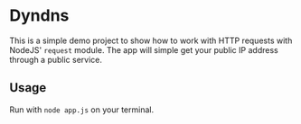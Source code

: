 # Dyndns

This is a simple demo project to show how to work with HTTP requests with NodeJS' `request` module. The app will simple get your public IP address through a public service.

## Usage

Run with `node app.js` on your terminal.